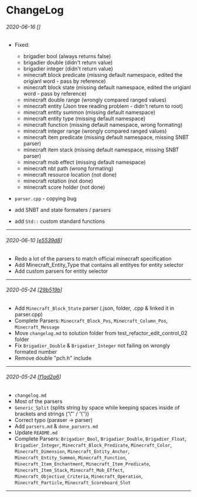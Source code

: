 # ChangeLog


###### 2020-06-16 [[](https://github.com/danijel1023/MC_Command_IDE/commit/)]

 - Fixed:
   - brigadier bool (always returns false)
   - brigadier double (didn't return value)
   - brigadier integer (didn't return value)
   - minecraft block predicate (missing default namespace, edited the origianl word - pass by reference)
   - minecraft block state (missing default namespace, edited the origianl word - pass by reference)
   - minecraft double range (wrongly compared ranged values)
   - minecraft entity (Json tree reading problem - didn't return to root)
   - minecraft entity summon (missing default namespace)
   - minecraft entity type (missing default namespace)
   - minecraft function (missing default namespace, wrong formating)
   - minecraft integer range (wrongly compared ranged values)
   - minecraft item predicate (missing default namespace, missing SNBT parser)
   - minecraft item stack (missing default namespace, missing SNBT parser)
   - minecraft mob effect (missing default namespace)
   - minecraft nbt path (wrong formating)
   - minecraft resource location (not done)
   - minecraft rotation (not done)
   - minecraft score holder (not done)

 - `parser.cpp` - copying bug
 - add SNBT and state formaters / parsers
 - add `Std::` custom standard functions

---


###### 2020-06-10 [[e5539d8](https://github.com/danijel1023/MC_Command_IDE/commit/802d81f8c6e6f87954d8e5b411836449bce04204)]

 - Redo a lot of the parsers to match official minecraft specification
 - Add Minecraft_Entity_Type that contains all entityes for entity selector
 - Add custom parsers for entity selector

---


###### 2020-05-24 [[29b519b](https://github.com/danijel1023/MC_Command_IDE/commit/29b519b58cbdf406d97e1cf12ad75b7653f9d5fa)]

- Add `Minecraft_Block_State` parser (.json, folder, .cpp & linked it in parser.cpp)
- Complete Parsers:
`Minecraft_Block_Pos`,
`Minecraft_Column_Pos`,
`Minecraft_Message`
- Move `changelog.md` to solution folder from test_refactor_edit_control_02 folder
- Fix `Brigadier_Double` & `Brigadier_Integer` not failing on wrongly formated number
- Remove double "pch.h" include
---


###### 2020-05-24 [[f1ad2a6](https://github.com/danijel1023/MC_Command_IDE/commit/f1ad2a6314dbb9636bb5440dc8b9c514c67689e4)]

- `changelog.md`
- Most of the parsers
- `Generic_Split` (splits string by space while keeping spaces inside of brackets and strings ('\\"' / '\\''))
- Correct typo (paraser -> parser)
- Add `parsers.md` & `done_parsers.md`
- Update `README.md`
- Complete Parsers:
`Brigadier_Bool`,
`Brigadier_Double`,
`Brigadier_Float`,
`Brigadier_Integer`,
`Minecraft_Block_Predicate`,
`Minecraft_Color`,
`Minecraft_Dimension`,
`Minecraft_Entity_Anchor`,
`Minecraft_Entity_Summon`,
`Minecraft_Function`,
`Minecraft_Item_Enchantment`,
`Minecraft_Item_Predicate`,
`Minecraft_Item_Stack`,
`Minecraft_Mob_Effect`,
`Minecraft_Objective_Criteria`,
`Minecraft_Operation`,
`Minecraft_Particle`,
`Minecraft_Scoreboard_Slot`
---




